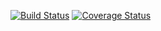 [![Build Status](https://travis-ci.com/anmorales-hub/is219HW1.svg?branch=master)](https://travis-ci.com/anmorales-hub/is219HW1)
[![Coverage Status](https://coveralls.io/repos/github/anmorales-hub/is219HW1/badge.svg)](https://coveralls.io/github/anmorales-hub/is219HW1)
